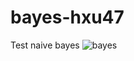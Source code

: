 # bayes-hxu47
Test naive bayes
![bayes](https://github.com/usf-msds621/bayes-hxu47/workflows/Test%20MSDS621%20bayes/badge.svg)
